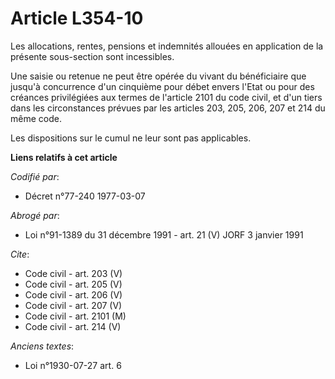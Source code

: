 # Article L354-10

Les allocations, rentes, pensions et indemnités allouées en application de la présente sous-section sont incessibles.

Une saisie ou retenue ne peut être opérée du vivant du bénéficiaire que jusqu'à concurrence d'un cinquième pour débet envers
l'Etat ou pour des créances privilégiées aux termes de l'article 2101 du code civil, et d'un tiers dans les circonstances
prévues par les articles 203, 205, 206, 207 et 214 du même code.

Les dispositions sur le cumul ne leur sont pas applicables.

**Liens relatifs à cet article**

_Codifié par_:

  - Décret n°77-240 1977-03-07

_Abrogé par_:

  - Loi n°91-1389 du 31 décembre 1991 - art. 21 (V) JORF 3 janvier 1991

_Cite_:

  - Code civil - art. 203 (V)
  - Code civil - art. 205 (V)
  - Code civil - art. 206 (V)
  - Code civil - art. 207 (V)
  - Code civil - art. 2101 (M)
  - Code civil - art. 214 (V)

_Anciens textes_:

  - Loi n°1930-07-27 art. 6
